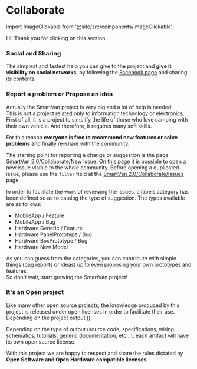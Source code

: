 # Collaborate

import ImageClickable from '@site/src/components/ImageClickable';

Hi! Thank you for clicking on this section.

### Social and Sharing

The simplest and fastest help you can give to the project and **give it
visibility on social networks**, by following the <a href="https://www.facebook.com/profile.php?id=100095337571720">Facebook page</a>
and sharing its contents.

### Report a problem or Propose an idea

Actually the SmartVan project is very big and a lot of help is needed.<br />
This is not a project related only to information technology or electronics.
First of all, it is a project to simplify the life of those who love camping
with their own vehicle. And therefore, it requires many soft skills.

For this reason **everyone is free to recommend new features or solve problems**
and finally re-share with the community.

The starting point for reporting a change or suggestion is the page <a href="https://github.com/Smart-Van-2-0/collaborate/issues">SmartVan 2.0/Collaborate/New Issue</a>.
On this page it is possible to open a new issue visible to the whole community.
Before opening a duplicated issue, please use the `filter` field at the <a href="https://github.com/Smart-Van-2-0/collaborate/issues/new">SmartVan 2.0/Collaborate/Issues</a>
page.

<ImageClickable
  src="/img/collaborate/collaborate_new_issue.png"
  alt="Collaborate labels for categories"
  width="100%" />

In order to facilitate the work of reviewing the issues, a labels category has
been defined so as to catalog the type of suggestion. The types available are
as follows:
* MobileApp / Feature
* MobileApp / Bug
* Hardware Generic / Feature
* Hardware PanelPrototype / Bug
* Hardware BoxPrototype / Bug
* Hardware New Model

<ImageClickable
  src="/img/collaborate/collaborate_labels_category.png"
  alt="Collaborate labels for categories"
  width="350px"/>

As you can guess from the categories, you can contribute with simple things
(bug reports or ideas) up to even proposing your own prototypes and features.<br />
So don't wait, start growing the SmartVan project!

### It's an Open project

Like many other open source projects, the knowledge produced by this project is
released under open licenses in order to facilitate their use.<br />
Depending on the project output ()

Depending on the type of output (source code, specifications, wiring schematics,
tutorials, generic documentation, etc...), each artifact will have its own open
source license.

With this project we are happy to respect and share the rules dictated by
**Open Software and Open Hardware compatible licenses**.
